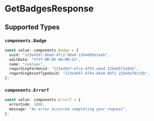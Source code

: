 # GetBadgesResponse


## Supported Types

### `components.Badge`

```typescript
const value: components.Badge = {
  uuid: "123e4567-6bed-4fc2-90a6-22b4d89e1eeb",
  editDate: "YYYY-MM-DD HH:MM:SS",
  name: "<value>",
  regardingFormUuid: "123e4567-efce-4f55-a4ed-22b4d5f2a9eb",
  regardingAssetTypeUuid: "123e4567-d74a-46e0-89f1-22b4da76c33b",
};
```

### `components.ErrorT`

```typescript
const value: components.ErrorT = {
  errorCode: 1000,
  message: "An error occurred completing your request",
};
```

